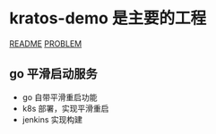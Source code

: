 # kratos-demo 是主要的工程

[README](./kratos-demo/README.md)
[PROBLEM](./Problem.md)

## go 平滑启动服务
* go 自带平滑重启功能
* k8s 部署，实现平滑重启
* jenkins 实现构建